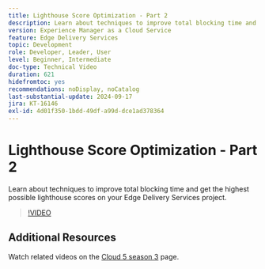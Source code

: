 ```yaml
---
title: Lighthouse Score Optimization - Part 2
description: Learn about techniques to improve total blocking time and get the highest possible lighthouse scores on your Edge Delivery Services project.
version: Experience Manager as a Cloud Service
feature: Edge Delivery Services
topic: Development
role: Developer, Leader, User
level: Beginner, Intermediate
doc-type: Technical Video
duration: 621
hidefromtoc: yes
recommendations: noDisplay, noCatalog
last-substantial-update: 2024-09-17
jira: KT-16146
exl-id: 4d01f350-1bdd-49df-a99d-dce1ad378364
---
```

# Lighthouse Score Optimization - Part 2

Learn about techniques to improve total blocking time and get the highest possible lighthouse scores on your Edge Delivery Services project.

>[!VIDEO](https://video.tv.adobe.com/v/3434042/?learn=on)

## Additional Resources

Watch related videos on the [Cloud 5 season 3](../cloud5-season-3.md) page.
